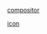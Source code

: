 [compositor](https://aur.archlinux.org/packages/compton-tryone-git/)

[icon](https://dribbble.com/shots/15189200-Freebie-Iconly-V2-2-New-Type)

